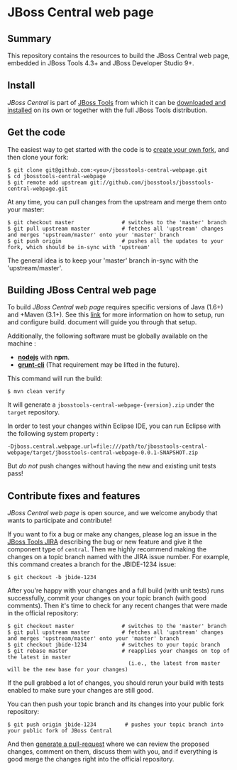 # JBoss Central web page

## Summary

This repository contains the resources to build the JBoss Central web page, embedded in JBoss Tools 4.3+ and JBoss Developer Studio 9+.

## Install

_JBoss Central_ is part of [JBoss Tools](http://jboss.org/tools) from
which it can be [downloaded and installed](http://jboss.org/tools/download)
on its own or together with the full JBoss Tools distribution.

## Get the code

The easiest way to get started with the code is to [create your own fork](http://help.github.com/forking/), 
and then clone your fork:

    $ git clone git@github.com:<you>/jbosstools-central-webpage.git
    $ cd jbosstools-central-webpage
    $ git remote add upstream git://github.com/jbosstools/jbosstools-central-webpage.git

At any time, you can pull changes from the upstream and merge them onto your master:

    $ git checkout master               # switches to the 'master' branch
    $ git pull upstream master          # fetches all 'upstream' changes and merges 'upstream/master' onto your 'master' branch
    $ git push origin                   # pushes all the updates to your fork, which should be in-sync with 'upstream'

The general idea is to keep your 'master' branch in-sync with the
'upstream/master'.

## Building JBoss Central web page

To build _JBoss Central web page_ requires specific versions of Java (1.6+) and
+Maven (3.1+). See this [link](https://github.com/jbosstools/jbosstools-devdoc/blob/master/building/readme.md) for more information on how to setup, run and configure build.
document will guide you through that setup.

Additionally, the following software must be globally available on the machine :

- [**nodejs**](http://nodejs.org/) with **npm**.
- [**grunt-cli**](http://gruntjs.com/getting-started) (That requirement may be lifted in the future).

This command will run the build:

    $ mvn clean verify

It will generate a `jbosstools-central-webpage-{version}.zip` under the `target` repository.

In order to test your changes within Eclipse IDE, you can run Eclipse with the following system property : 

`-Djboss.central.webpage.url=file:///path/to/jbosstools-central-webpage/target/jbosstools-central-webpage-0.0.1-SNAPSHOT.zip`

But *do not* push changes without having the new and existing unit tests pass!

## Contribute fixes and features

_JBoss Central web page_ is open source, and we welcome anybody that wants to
participate and contribute!

If you want to fix a bug or make any changes, please log an issue in
the [JBoss Tools JIRA](https://issues.jboss.org/browse/JBIDE)
describing the bug or new feature and give it the component type of
`central`. Then we highly recommend making the changes on a
topic branch named with the JIRA issue number. For example, this
command creates a branch for the JBIDE-1234 issue:

	$ git checkout -b jbide-1234

After you're happy with your changes and a full build (with unit
tests) runs successfully, commit your changes on your topic branch
(with good comments). Then it's time to check for any recent changes
that were made in the official repository:

	$ git checkout master               # switches to the 'master' branch
	$ git pull upstream master          # fetches all 'upstream' changes and merges 'upstream/master' onto your 'master' branch
	$ git checkout jbide-1234           # switches to your topic branch
	$ git rebase master                 # reapplies your changes on top of the latest in master
	                                      (i.e., the latest from master will be the new base for your changes)

If the pull grabbed a lot of changes, you should rerun your build with
tests enabled to make sure your changes are still good.

You can then push your topic branch and its changes into your public fork repository:

	$ git push origin jbide-1234         # pushes your topic branch into your public fork of JBoss Central

And then [generate a pull-request](http://help.github.com/pull-requests/) where we can
review the proposed changes, comment on them, discuss them with you,
and if everything is good merge the changes right into the official
repository.